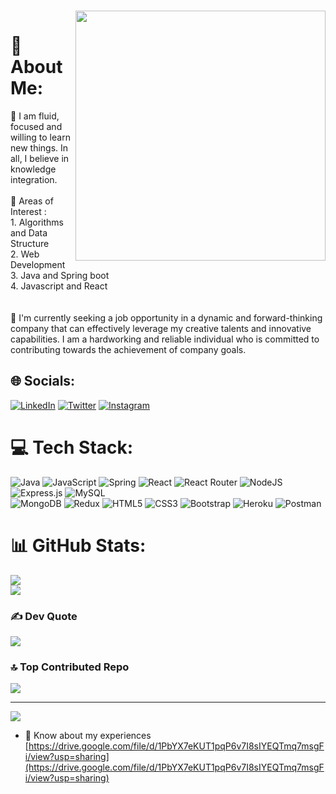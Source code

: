 <br> <img  align="right" width="400" src ="https://cdn.dribbble.com/users/1292677/screenshots/6139167/media/5387dc7e035b3efe9d94516044de66a4.gif">
<!-- ![MasterHead](https://cdn.dribbble.com/users/1292677/screenshots/6139167/media/5387dc7e035b3efe9d94516044de66a4.gif) -->


# 💫 About Me:
🔭 I am fluid, focused and willing to learn new things. In all, I believe in knowledge integration.<br><br>🌱 Areas of Interest : <br>1. Algorithms and Data Structure<br>2. Web Development<br>3. Java and Spring boot<br>4. Javascript and React<br><br><br>
🤝 I'm currently seeking a job opportunity in a dynamic and forward-thinking company that can effectively leverage my creative talents and innovative capabilities. I am a hardworking and reliable individual who is committed to contributing towards the achievement of company goals.<br>


## 🌐 Socials:
[![LinkedIn](https://img.shields.io/badge/LinkedIn-%230077B5.svg?logo=linkedin&logoColor=white)](https://linkedin.com/in/https://www.linkedin.com/in/parth23saxena/) [![Twitter](https://img.shields.io/badge/Twitter-%231DA1F2.svg?logo=Twitter&logoColor=white)](https://twitter.com/https://twitter.com/saxena100parth) [![Instagram](https://img.shields.io/badge/Instagram-%23E4405F.svg?logo=Instagram&logoColor=white)](https://instagram.com/https://www.instagram.com/_parth_23_/) 

# 💻 Tech Stack:
![Java](https://img.shields.io/badge/java-%23ED8B00.svg?style=flat&logo=java&logoColor=white) ![JavaScript](https://img.shields.io/badge/javascript-%23323330.svg?style=flat&logo=javascript&logoColor=%23F7DF1E) ![Spring](https://img.shields.io/badge/spring-%236DB33F.svg?style=flat&logo=spring&logoColor=white) ![React](https://img.shields.io/badge/react-%2320232a.svg?style=flat&logo=react&logoColor=%2361DAFB) ![React Router](https://img.shields.io/badge/React_Router-CA4245?style=flat&logo=react-router&logoColor=white) ![NodeJS](https://img.shields.io/badge/node.js-6DA55F?style=flat&logo=node.js&logoColor=white) ![Express.js](https://img.shields.io/badge/express.js-%23404d59.svg?style=flat&logo=express&logoColor=%2361DAFB) ![MySQL](https://img.shields.io/badge/mysql-%2300f.svg?style=flat&logo=mysql&logoColor=white) <br>![MongoDB](https://img.shields.io/badge/MongoDB-%234ea94b.svg?style=flat&logo=mongodb&logoColor=white) ![Redux](https://img.shields.io/badge/redux-%23593d88.svg?style=flat&logo=redux&logoColor=white)  ![HTML5](https://img.shields.io/badge/html5-%23E34F26.svg?style=flat&logo=html5&logoColor=white) ![CSS3](https://img.shields.io/badge/css3-%231572B6.svg?style=flat&logo=css3&logoColor=white)  ![Bootstrap](https://img.shields.io/badge/bootstrap-%23563D7C.svg?style=flat&logo=bootstrap&logoColor=white)  ![Heroku](https://img.shields.io/badge/heroku-%23430098.svg?style=flat&logo=heroku&logoColor=white) ![Postman](https://img.shields.io/badge/Postman-FF6C37?style=flat&logo=postman&logoColor=white)
# 📊 GitHub Stats:
<!-- ![](https://github-readme-stats.vercel.app/api?username=saxena100parth&theme=algolia&hide_border=true&include_all_commits=false&count_private=false)<br/> -->

![](https://github-readme-streak-stats.herokuapp.com/?user=saxena100parth&theme=algolia&hide_border=true)<br>
![](https://github-readme-stats.vercel.app/api/top-langs/?username=saxena100parth&theme=algolia&hide_border=true&include_all_commits=false&count_private=false&layout=compact)

### ✍️ Dev Quote
![](https://quotes-github-readme.vercel.app/api?type=horizontal&theme=tokyonight)

### 🔝 Top Contributed Repo
![](https://github-contributor-stats.vercel.app/api?username=saxena100parth&limit=5&theme=algolia&combine_all_yearly_contributions=true)

---
[![](https://visitcount.itsvg.in/api?id=saxena100parth&icon=0&color=1)](https://visitcount.itsvg.in)

<!-- Proudly created with GPRM ( https://gprm.itsvg.in ) -->




- 📄 Know about my experiences [https://drive.google.com/file/d/1PbYX7eKUT1pqP6v7I8sIYEQTmq7msgFi/view?usp=sharing](https://drive.google.com/file/d/1PbYX7eKUT1pqP6v7I8sIYEQTmq7msgFi/view?usp=sharing)



